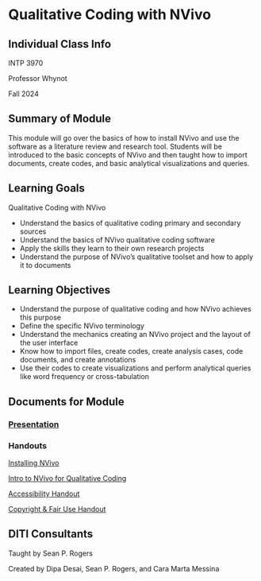 # Qualitative Coding with NVivo

## Individual Class Info
INTP 3970
<br>


Professor Whynot
<br>


Fall 2024
<br>

## Summary of Module
This module will go over the basics of how to install NVivo and use the software as a literature review and research tool. Students will be introduced to the basic concepts of NVivo and then taught how to import documents, create codes, and basic analytical visualizations and queries.

## Learning Goals
Qualitative Coding with NVivo
* Understand the basics of qualitative coding primary and secondary sources
* Understand the basics of NVivo qualitative coding software 
* Apply the skills they learn to their own research projects
* Understand the purpose of NVivo’s qualitative toolset and how to apply it to documents

## Learning Objectives
* Understand the purpose of qualitative coding and how NVivo achieves this purpose
* Define the specific NVivo terminology
* Understand the mechanics creating an NVivo project and the layout of the user interface
* Know how to import files, create codes, create analysis cases, code documents, and create annotations
* Use their codes to create visualizations and perform analytical queries like word frequency or cross-tabulation


## Documents for Module

### [Presentation](https://github.com/NULabNortheastern/digitalassignmentshowcase/blob/main/coding_qualitative/SP24-Singer-CRIM4949-Nvivo/NVivo-Presentation.pptx.pdf)

### Handouts
[Installing NVivo](https://github.com/NULabNortheastern/digitalassignmentshowcase/blob/main/handouts/coding_qualitative/Handout_%20Installing_NVivo.pdf)

[Intro to NVivo for Qualitative Coding](https://github.com/NULabNortheastern/digitalassignmentshowcase/blob/main/handouts/coding_qualitative/Handout_%20NVivo.pdf)

 [Accessibility Handout](https://github.com/NULabNortheastern/digitalassignmentshowcase/blob/main/handouts/Accessibility.pdf)

[Copyright & Fair Use Handout](https://github.com/NULabNortheastern/digitalassignmentshowcase/blob/main/handouts/Copyright-Fair-Use.pdf)

## DITI Consultants
Taught by Sean P. Rogers


Created by Dipa Desai, Sean P. Rogers, and Cara Marta Messina


